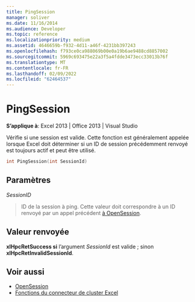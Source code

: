 ```yaml
---
title: PingSession
manager: soliver
ms.date: 11/16/2014
ms.audience: Developer
ms.topic: reference
ms.localizationpriority: medium
ms.assetid: 4646659b-f932-4d11-a46f-4231bb397243
ms.openlocfilehash: f793ce0ca988069b00e0a19b6ae9488cd8857002
ms.sourcegitcommit: 5969c693475e22a3f5a4fdde3473ecc33013b76f
ms.translationtype: MT
ms.contentlocale: fr-FR
ms.lasthandoff: 02/09/2022
ms.locfileid: "62464537"
---
```

# <a name="pingsession"></a>PingSession

**S’applique à**: Excel 2013 | Office 2013 | Visual Studio 
  
Vérifie si une session est valide. Cette fonction est généralement appelée lorsque Excel doit déterminer si un ID de session précédemment renvoyé est toujours actif et peut être utilisé.
  
```cpp
int PingSession(int SessionId)
```

## <a name="parameters"></a>Paramètres

_SessionID_
  
> ID de la session à ping. Cette valeur doit correspondre à un ID renvoyé par un appel précédent [à OpenSession](opensession.md).
    
## <a name="return-value"></a>Valeur renvoyée

**xlHpcRetSuccess si** l’argument _SessionId_ est valide ; sinon **xlHpcRetInvalidSessionId**.
  
## <a name="see-also"></a>Voir aussi

- [OpenSession](opensession.md)
- [Fonctions du connecteur de cluster Excel](excel-cluster-connector-functions.md)

